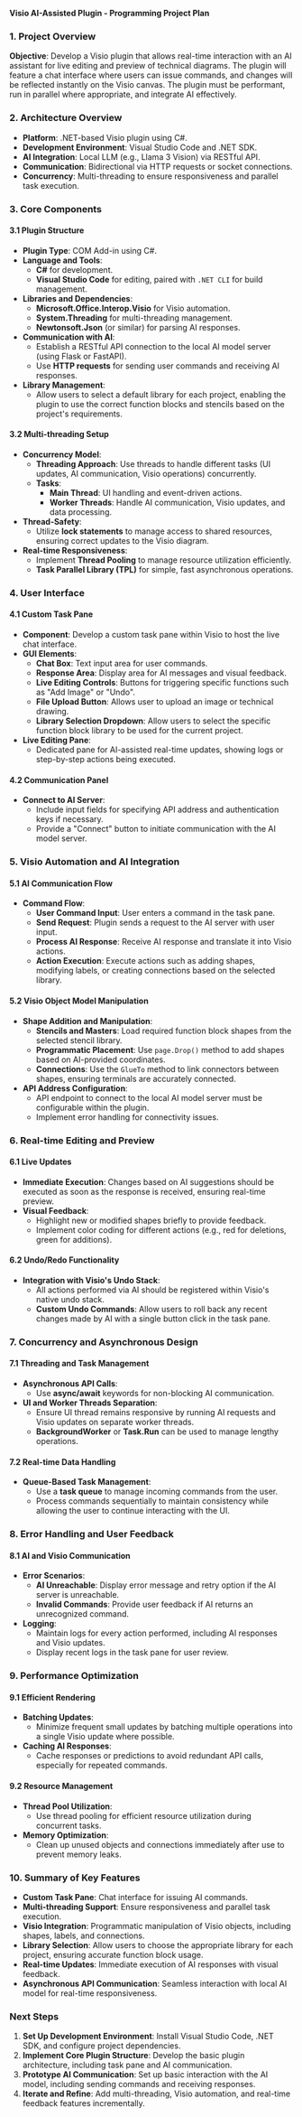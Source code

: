 **Visio AI-Assisted Plugin - Programming Project Plan**

### **1. Project Overview**

**Objective**: Develop a Visio plugin that allows real-time interaction with an AI assistant for live editing and preview of technical diagrams. The plugin will feature a chat interface where users can issue commands, and changes will be reflected instantly on the Visio canvas. The plugin must be performant, run in parallel where appropriate, and integrate AI effectively.

### **2. Architecture Overview**

- **Platform**: .NET-based Visio plugin using C#.
- **Development Environment**: Visual Studio Code and .NET SDK.
- **AI Integration**: Local LLM (e.g., Llama 3 Vision) via RESTful API.
- **Communication**: Bidirectional via HTTP requests or socket connections.
- **Concurrency**: Multi-threading to ensure responsiveness and parallel task execution.

### **3. Core Components**

#### **3.1 Plugin Structure**

- **Plugin Type**: COM Add-in using C#.
- **Language and Tools**:
  - **C#** for development.
  - **Visual Studio Code** for editing, paired with `.NET CLI` for build management.
- **Libraries and Dependencies**:
  - **Microsoft.Office.Interop.Visio** for Visio automation.
  - **System.Threading** for multi-threading management.
  - **Newtonsoft.Json** (or similar) for parsing AI responses.
- **Communication with AI**:
  - Establish a RESTful API connection to the local AI model server (using Flask or FastAPI).
  - Use **HTTP requests** for sending user commands and receiving AI responses.
- **Library Management**:
  - Allow users to select a default library for each project, enabling the plugin to use the correct function blocks and stencils based on the project's requirements.

#### **3.2 Multi-threading Setup**

- **Concurrency Model**:
  - **Threading Approach**: Use threads to handle different tasks (UI updates, AI communication, Visio operations) concurrently.
  - **Tasks**:
    - **Main Thread**: UI handling and event-driven actions.
    - **Worker Threads**: Handle AI communication, Visio updates, and data processing.
- **Thread-Safety**:
  - Utilize **lock statements** to manage access to shared resources, ensuring correct updates to the Visio diagram.
- **Real-time Responsiveness**:
  - Implement **Thread Pooling** to manage resource utilization efficiently.
  - **Task Parallel Library (TPL)** for simple, fast asynchronous operations.

### **4. User Interface**

#### **4.1 Custom Task Pane**

- **Component**: Develop a custom task pane within Visio to host the live chat interface.
- **GUI Elements**:
  - **Chat Box**: Text input area for user commands.
  - **Response Area**: Display area for AI messages and visual feedback.
  - **Live Editing Controls**: Buttons for triggering specific functions such as "Add Image" or "Undo".
  - **File Upload Button**: Allows user to upload an image or technical drawing.
  - **Library Selection Dropdown**: Allow users to select the specific function block library to be used for the current project.
- **Live Editing Pane**:
  - Dedicated pane for AI-assisted real-time updates, showing logs or step-by-step actions being executed.

#### **4.2 Communication Panel**

- **Connect to AI Server**:
  - Include input fields for specifying API address and authentication keys if necessary.
  - Provide a "Connect" button to initiate communication with the AI model server.

### **5. Visio Automation and AI Integration**

#### **5.1 AI Communication Flow**

- **Command Flow**:
  - **User Command Input**: User enters a command in the task pane.
  - **Send Request**: Plugin sends a request to the AI server with user input.
  - **Process AI Response**: Receive AI response and translate it into Visio actions.
  - **Action Execution**: Execute actions such as adding shapes, modifying labels, or creating connections based on the selected library.

#### **5.2 Visio Object Model Manipulation**

- **Shape Addition and Manipulation**:
  - **Stencils and Masters**: Load required function block shapes from the selected stencil library.
  - **Programmatic Placement**: Use `page.Drop()` method to add shapes based on AI-provided coordinates.
  - **Connections**: Use the `GlueTo` method to link connectors between shapes, ensuring terminals are accurately connected.
- **API Address Configuration**:
  - API endpoint to connect to the local AI model server must be configurable within the plugin.
  - Implement error handling for connectivity issues.

### **6. Real-time Editing and Preview**

#### **6.1 Live Updates**

- **Immediate Execution**: Changes based on AI suggestions should be executed as soon as the response is received, ensuring real-time preview.
- **Visual Feedback**:
  - Highlight new or modified shapes briefly to provide feedback.
  - Implement color coding for different actions (e.g., red for deletions, green for additions).

#### **6.2 Undo/Redo Functionality**

- **Integration with Visio's Undo Stack**:
  - All actions performed via AI should be registered within Visio's native undo stack.
  - **Custom Undo Commands**: Allow users to roll back any recent changes made by AI with a single button click in the task pane.

### **7. Concurrency and Asynchronous Design**

#### **7.1 Threading and Task Management**

- **Asynchronous API Calls**:
  - Use **async/await** keywords for non-blocking AI communication.
- **UI and Worker Threads Separation**:
  - Ensure UI thread remains responsive by running AI requests and Visio updates on separate worker threads.
  - **BackgroundWorker** or **Task.Run** can be used to manage lengthy operations.

#### **7.2 Real-time Data Handling**

- **Queue-Based Task Management**:
  - Use a **task queue** to manage incoming commands from the user.
  - Process commands sequentially to maintain consistency while allowing the user to continue interacting with the UI.

### **8. Error Handling and User Feedback**

#### **8.1 AI and Visio Communication**

- **Error Scenarios**:
  - **AI Unreachable**: Display error message and retry option if the AI server is unreachable.
  - **Invalid Commands**: Provide user feedback if AI returns an unrecognized command.
- **Logging**:
  - Maintain logs for every action performed, including AI responses and Visio updates.
  - Display recent logs in the task pane for user review.

### **9. Performance Optimization**

#### **9.1 Efficient Rendering**

- **Batching Updates**:
  - Minimize frequent small updates by batching multiple operations into a single Visio update where possible.
- **Caching AI Responses**:
  - Cache responses or predictions to avoid redundant API calls, especially for repeated commands.

#### **9.2 Resource Management**

- **Thread Pool Utilization**:
  - Use thread pooling for efficient resource utilization during concurrent tasks.
- **Memory Optimization**:
  - Clean up unused objects and connections immediately after use to prevent memory leaks.

### **10. Summary of Key Features**

- **Custom Task Pane**: Chat interface for issuing AI commands.
- **Multi-threading Support**: Ensure responsiveness and parallel task execution.
- **Visio Integration**: Programmatic manipulation of Visio objects, including shapes, labels, and connections.
- **Library Selection**: Allow users to choose the appropriate library for each project, ensuring accurate function block usage.
- **Real-time Updates**: Immediate execution of AI responses with visual feedback.
- **Asynchronous API Communication**: Seamless interaction with local AI model for real-time responsiveness.

### **Next Steps**

1. **Set Up Development Environment**: Install Visual Studio Code, .NET SDK, and configure project dependencies.
2. **Implement Core Plugin Structure**: Develop the basic plugin architecture, including task pane and AI communication.
3. **Prototype AI Communication**: Set up basic interaction with the AI model, including sending commands and receiving responses.
4. **Iterate and Refine**: Add multi-threading, Visio automation, and real-time feedback features incrementally.